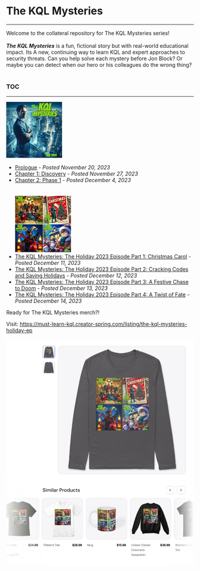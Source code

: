# The KQL Mysteries 
---
Welcome to the collateral repository for The KQL Mysteries series!
<br><br>
<b><i>The KQL Mysteries</b></i> is a fun, fictional story but with real-world educational impact. Its A new, continuing way to learn KQL and expert approaches to security threats. Can you help solve each mystery before Jon Block? 
Or maybe you can detect when our hero or his colleagues do the wrong thing?
<br><br>
### TOC
---
![The KQL Mysteries](https://github.com/rod-trent/KQLMysteries/blob/main/Images/supersmall.png)
<br>
* <a href="https://rodtrent.substack.com/p/the-kql-mysteries-prologue" target="_blank">Prologue</a> - <i>Posted November 20, 2023</i><br>
* <a href="https://rodtrent.substack.com/p/the-kql-mysteries-chapter-1" target="_blank">Chapter 1: Discovery</a> - <i>Posted November 27, 2023</i><br>
* <a href="https://rodtrent.substack.com/p/the-kql-mysteries-chapter-2" target="_blank">Chapter 2: Phase 1</a> - <i>Posted December 4, 2023</i><br>
<br><br>
![The KQL Mysteries](https://github.com/rod-trent/KQLMysteries/blob/main/Images/AllHolidayMysteriesSmall.png)
* <a href="https://rodtrent.substack.com/p/the-kql-mysteries-the-holiday-2023" target="_blank">The KQL Mysteries: The Holiday 2023 Episode Part 1: Christmas Carol</a> - <i>Posted December 11, 2023</i><br>
* <a href="https://rodtrent.substack.com/p/the-kql-mysteries-the-holiday-2023-704" target="_blank">The KQL Mysteries: The Holiday 2023 Episode Part 2: Cracking Codes and Saving Holidays</a> - <i>Posted December 12, 2023</i><br>
* <a href="https://rodtrent.substack.com/p/the-kql-mysteries-the-holiday-2023-1ac" target="_blank">The KQL Mysteries: The Holiday 2023 Episode Part 3: A Festive Chase to Doom</a> - <i>Posted December 13, 2023</i><br>
* <a href="https://rodtrent.substack.com/p/the-kql-mysteries-the-holiday-2023-f61" target="_blank">The KQL Mysteries: The Holiday 2023 Episode Part 4: A Twist of Fate</a> - <i>Posted December 14, 2023</i><br>

Ready for The KQL Mysteries merch?!

Visit: https://must-learn-kql.creator-spring.com/listing/the-kql-mysteries-holiday-ep

![The KQL Mysteries Merch](https://github.com/rod-trent/KQLMysteries/blob/main/Images/kqlmysteriesmerch.png)











